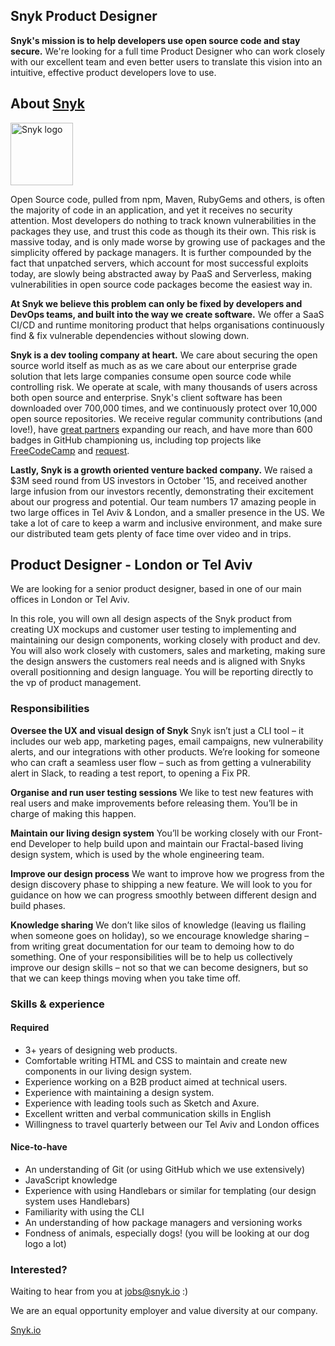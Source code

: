 ## Snyk Product Designer
**Snyk's mission is to help developers use open source code and stay secure.** We're looking for a full time Product Designer who can work closely with our excellent team and even better users to translate this vision into an intuitive, effective product developers love to use.

## About [Snyk](https://snyk.io)

<img src="https://snyk.io/images/snyk-dog.png" width="100" alt="Snyk logo" />

Open Source code, pulled from npm, Maven, RubyGems and others, is often the majority of code in an application, and yet it receives no security attention. Most developers do nothing to track known vulnerabilities in the packages they use, and trust this code as though its their own. This risk is massive today, and is only made worse by growing use of packages and the simplicity offered by package managers. It is further compounded by the fact that unpatched servers, which account for most successful exploits today, are slowly being abstracted away by PaaS and Serverless, making vulnerabilities in open source code packages become the easiest way in. 

**At Snyk we believe this problem can only be fixed by developers and DevOps teams, and built into the way we create software.** 
We offer a SaaS CI/CD and runtime monitoring product that helps organisations continuously find & fix vulnerable dependencies without slowing down.

**Snyk is a dev tooling company at heart.**
We care about securing the open source world itself as much as as we care about our enterprise grade solution that lets large companies consume open source code while controlling risk. We operate at scale, with many thousands of users across both open source and enterprise. Snyk's client software has been downloaded over 700,000 times, and we continuously protect over 10,000 open source repositories. We receive regular community contributions (and love!), have [great partners](https://snyk.io/partners) expanding our reach, and have more than 600 badges in GitHub championing us, including top projects like [FreeCodeCamp](https://github.com/FreeCodeCamp/FreeCodeCamp/) and [request](https://github.com/request/request/). 

**Lastly, Snyk is a growth oriented venture backed company.** We raised a $3M seed round from US investors in October '15, and received another large infusion from our investors recently, demonstrating their excitement about our progress and potential. 
Our team numbers 17 amazing people in two large offices in Tel Aviv & London, and a smaller presence in the US. We take a lot of care to keep a warm and inclusive environment, and make sure our distributed team gets plenty of face time over video and in trips.

## Product Designer - London or Tel Aviv

We are looking for a senior product designer, based in one of our main offices in London or Tel Aviv. 

In this role, you will own all design aspects of the Snyk product from creating UX mockups and customer user testing to 
implementing and maintaining our design components, working closely with product and dev.
You will also work closely with customers, sales and marketing, making sure the design answers the customers real needs and is aligned with Snyks overall positionning and design language.
You will be reporting directly to the vp of product management.

### Responsibilities
**Oversee the UX and visual design of Snyk**
Snyk isn’t just a CLI tool – it includes our web app, marketing pages, email campaigns, new vulnerability alerts, and our integrations with other products. We’re looking for someone who can craft a seamless user flow – such as from getting a vulnerability alert in Slack, to reading a test report, to opening a Fix PR.

**Organise and run user testing sessions**
We like to test new features with real users and make improvements before releasing them. You’ll be in charge of making this happen.

**Maintain our living design system**
You’ll be working closely with our Front-end Developer to help build upon and maintain our Fractal-based living design system, which is used by the whole engineering team.

**Improve our design process**
We want to improve how we progress from the design discovery phase to shipping a new feature. We will look to you for guidance on how we can progress smoothly between different design and build phases.

**Knowledge sharing**
We don’t like silos of knowledge (leaving us flailing when someone goes on holiday), so we encourage knowledge sharing – from writing great documentation for our team to demoing how to do something. One of your responsibilities will be to help us collectively improve our design skills – not so that we can become designers, but so that we can keep things moving when you take time off.

### Skills & experience

#### Required
- 3+ years of designing web products.
- Comfortable writing HTML and CSS to maintain and create new components in our living design system.
- Experience working on a B2B product aimed at technical users.
- Experience with maintaining a design system.
- Experience with leading tools such as Sketch and Axure.
- Excellent written and verbal communication skills in English
- Willingness to travel quarterly between our Tel Aviv and London offices 

#### Nice-to-have
- An understanding of Git (or using GitHub which we use extensively)
- JavaScript knowledge
- Experience with using Handlebars or similar for templating (our design system uses Handlebars)
- Familiarity with using the CLI
- An understanding of how package managers and versioning works
- Fondness of animals, especially dogs! (you will be looking at our dog logo a lot)

### Interested?

Waiting to hear from you at jobs@snyk.io :)

We are an equal opportunity employer and value diversity at our company.

[Snyk.io](https://snyk.io)
